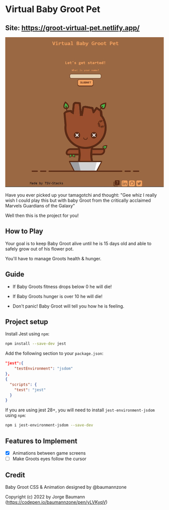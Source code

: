 # Virtual Baby Groot Pet

## Site: https://groot-virtual-pet.netlify.app/

<img src="./images/readme%20img.JPG" alt="picture of homepage" style="width:600px;">

Have you ever picked up your tamagotchi and thought:
"Gee whiz I really wish I could play this but with baby Groot from the critically acclaimed Marvels Guardians of the Galaxy"

Well then this is the project for you!

## How to Play

Your goal is to keep Baby Groot alive until he is 15 days old and able to safely grow out of his flower pot.

You'll have to manage Groots health & hunger.

## Guide

- If Baby Groots fitness drops below 0 he will die!

- If Baby Groots hunger is over 10 he will die!

- Don't panic! Baby Groot will tell you how he is feeling.

## Project setup

Install Jest using `npm`:

```bash
npm install --save-dev jest
```

Add the following section to your `package.json`:

```json
"jest":{
    "testEnvironment": "jsdom"
},
{
  "scripts": {
    "test": "jest"
  }
}
```

If you are using jest 28+, you will need to install `jest-environment-jsdom` using `npm`:

```bash
npm i jest-environment-jsdom --save-dev
```

## Features to Implement

- [x] Animations between game screens
- [ ] Make Groots eyes follow the cursor

## Credit

Baby Groot CSS & Animation designed by @baumannzone

Copyright (c) 2022 by Jorge Baumann (https://codepen.io/baumannzone/pen/yLVKyqV)
